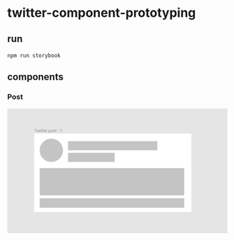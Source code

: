 # twitter-component-prototyping
## run
```
npm run storybook
```

## components

### Post
![post](./screenshots/post.png)

